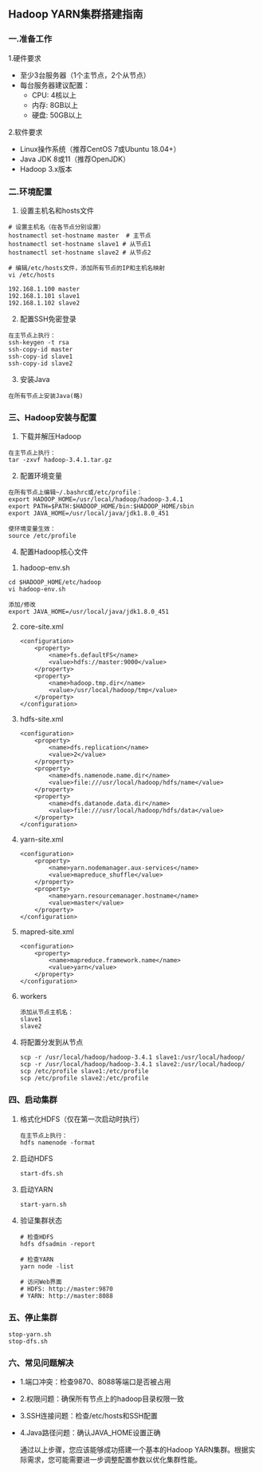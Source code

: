 ## Hadoop YARN集群搭建指南
### 一.准备工作
1.硬件要求
* 至少3台服务器（1个主节点，2个从节点）
* 每台服务器建议配置：
  + CPU: 4核以上
  + 内存: 8GB以上
  + 硬盘: 50GB以上
  
2.软件要求
* Linux操作系统（推荐CentOS 7或Ubuntu 18.04+）
* Java JDK 8或11（推荐OpenJDK）
* Hadoop 3.x版本

### 二.环境配置
1. 设置主机名和hosts文件
```` 
# 设置主机名（在各节点分别设置）
hostnamectl set-hostname master  # 主节点
hostnamectl set-hostname slave1 # 从节点1
hostnamectl set-hostname slave2 # 从节点2

# 编辑/etc/hosts文件，添加所有节点的IP和主机名映射
vi /etc/hosts

192.168.1.100 master
192.168.1.101 slave1
192.168.1.102 slave2
````
2. 配置SSH免密登录
````
在主节点上执行：
ssh-keygen -t rsa
ssh-copy-id master 
ssh-copy-id slave1
ssh-copy-id slave2
````
3. 安装Java
````
在所有节点上安装Java(略)
````

### 三、Hadoop安装与配置
1. 下载并解压Hadoop
````
在主节点上执行：
tar -zxvf hadoop-3.4.1.tar.gz
````
2. 配置环境变量
````
在所有节点上编辑~/.bashrc或/etc/profile：
export HADOOP_HOME=/usr/local/hadoop/hadoop-3.4.1
export PATH=$PATH:$HADOOP_HOME/bin:$HADOOP_HOME/sbin
export JAVA_HOME=/usr/local/java/jdk1.8.0_451

使环境变量生效：   
source /etc/profile
````
4. 配置Hadoop核心文件
1) hadoop-env.sh
````
cd $HADOOP_HOME/etc/hadoop
vi hadoop-env.sh

添加/修改
export JAVA_HOME=/usr/local/java/jdk1.8.0_451
````
2) core-site.xml
   ````
   <configuration>
       <property>
           <name>fs.defaultFS</name>
           <value>hdfs://master:9000</value>
       </property>
       <property>
           <name>hadoop.tmp.dir</name>
           <value>/usr/local/hadoop/tmp</value>
       </property>
   </configuration>
   ````
3) hdfs-site.xml
   ````
   <configuration>
       <property>
           <name>dfs.replication</name>
           <value>2</value>
       </property>
       <property>
           <name>dfs.namenode.name.dir</name>
           <value>file:///usr/local/hadoop/hdfs/name</value>
       </property>
       <property>
           <name>dfs.datanode.data.dir</name>
           <value>file:///usr/local/hadoop/hdfs/data</value>
       </property>
   </configuration>
   ````
4) yarn-site.xml
   ````
   <configuration>
       <property>
           <name>yarn.nodemanager.aux-services</name>
           <value>mapreduce_shuffle</value>
       </property>
       <property>
           <name>yarn.resourcemanager.hostname</name>
           <value>master</value>
       </property>
   </configuration>
   ````
5) mapred-site.xml
   ````
   <configuration>
       <property>
           <name>mapreduce.framework.name</name>
           <value>yarn</value>
       </property>
   </configuration>
   ````
6) workers
   ````
   添加从节点主机名：
   slave1
   slave2
   ````

4. 将配置分发到从节点
   ````
   scp -r /usr/local/hadoop/hadoop-3.4.1 slave1:/usr/local/hadoop/
   scp -r /usr/local/hadoop/hadoop-3.4.1 slave2:/usr/local/hadoop/
   scp /etc/profile slave1:/etc/profile
   scp /etc/profile slave2:/etc/profile
   ````

### 四、启动集群
1. 格式化HDFS（仅在第一次启动时执行）
   ````
   在主节点上执行：
   hdfs namenode -format
   ````
2. 启动HDFS
   ````
   start-dfs.sh
   ````
3. 启动YARN
   ````
   start-yarn.sh
   ````
4. 验证集群状态
   ````
   # 检查HDFS
   hdfs dfsadmin -report
   
   # 检查YARN
   yarn node -list
   
   # 访问Web界面
   # HDFS: http://master:9870
   # YARN: http://master:8088
   ````
### 五、停止集群
   ````
   stop-yarn.sh
   stop-dfs.sh
   ````
### 六、常见问题解决
+ 1.端口冲突：检查9870、8088等端口是否被占用
+ 2.权限问题：确保所有节点上的hadoop目录权限一致
+ 3.SSH连接问题：检查/etc/hosts和SSH配置
+ 4.Java路径问题：确认JAVA_HOME设置正确

  通过以上步骤，您应该能够成功搭建一个基本的Hadoop YARN集群。根据实际需求，您可能需要进一步调整配置参数以优化集群性能。
